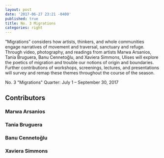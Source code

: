 ```yaml
---
layout: post
date: '2017-06-27 23:21 -0400'
published: true
title: No. 3 Migrations
categories: right
---
```


"Migrations” considers how artists, thinkers, and whole communities engage narratives of movement and traversal, sanctuary and refuge. Through video, photography, and readings from artists Marwa Arsanios, Tania Bruguera, Banu Cennetoğlu, and Xaviera Simmons, Ulises will explore the poetics of migration and trouble our notions of origin and boundaries. Further contributions of workshops, screenings, lectures, and presentations will survey and remap these themes throughout the course of the season.

No. 3 "Migrations" Quarter: July 1 – September 30, 2017


## Contributors

### Marwa Arsanios
### Tania Bruguera 
### Banu Cennetoğlu
### Xaviera Simmons
